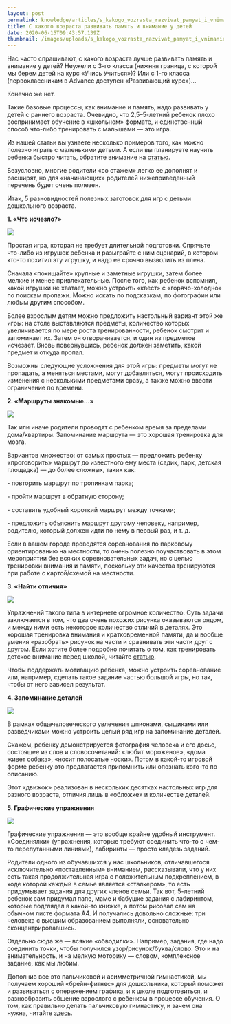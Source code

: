 ```yaml
---
layout: post
permalink: knowledge/articles/s_kakogo_vozrasta_razvivat_pamyat_i_vnimanie_u_detey/index.html
title: С какого возраста развивать память и внимание у детей
date: 2020-06-15T09:43:57.139Z
thumbnail: /images/uploads/s_kakogo_vozrasta_razvivat_pamyat_i_vnimanie_u_detey-01.jpg
---
```

Нас часто спрашивают, с какого возраста лучше развивать память и внимание у детей? Неужели с 3-го класса (нижняя граница, с которой мы берем детей на курс «Учись Учиться»)? Или с 1-го класса (первоклассникам в Advance доступен «Развивающий курс»)...

Конечно же нет.

Такие базовые процессы, как внимание и память, надо развивать у детей с раннего возраста. Очевидно, что 2,5–5-летний ребенок плохо воспринимает обучение в «школьном» формате, и единственный способ что-либо тренировать с малышами — это игра.

Из нашей статьи вы узнаете несколько примеров того, как можно полезно играть с маленькими детьми. А если вы планируете научить ребенка быстро читать, обратите внимание на [статью](knowledge/articles/naskolko_effektivny_kursy_skorochteniya_dlya_detey/index.html).

Безусловно, многие родители «со стажем» легко ее дополнят и расширят, но для «начинающих» родителей нижеприведенный перечень будет очень полезен.

Итак, 5 разновидностей полезных заготовок для игр с детьми дошкольного возраста.

**1. «Что исчезло?»**

![](/images/uploads/s_kakogo_vozrasta_razvivat_pamyat_i_vnimanie_u_detey-02.jpg)

Простая игра, которая не требует длительной подготовки. Спрячьте что-либо из игрушек ребенка и разыграйте с ним сценарий, в котором кто-то похитил эту игрушку, и надо ее срочно вызволить из плена.

Сначала «похищайте» крупные и заметные игрушки, затем более мелкие и менее привлекательные. После того, как ребенок вспомнил, какой игрушки не хватает, можно устроить «квест» с «горячо-холодно» по поискам пропажи. Можно искать по подсказкам, по фотографии или любым другим способом.

Более взрослым детям можно предложить настольный вариант этой же игры: на столе выставляются предметы, количество которых увеличивается по мере роста тренированности, ребенок смотрит и запоминает их. Затем он отворачивается, и один из предметов исчезает. Вновь повернувшись, ребенок должен заметить, какой предмет и откуда пропал.

Возможны следующие усложнения для этой игры: предметы могут не пропадать, а меняться местами, могут добавляться, могут происходить изменения с несколькими предметами сразу, а также можно ввести ограничение по времени.

**2. «Маршруты знакомые…»**

![](/images/uploads/s_kakogo_vozrasta_razvivat_pamyat_i_vnimanie_u_detey-03.jpg)

Так или иначе родители проводят с ребенком время за пределами дома/квартиры. Запоминание маршрута — это хорошая тренировка для мозга.

Вариантов множество: от самых простых — предложить ребенку «проговорить» маршрут до известного ему места (садик, парк, детская площадка) — до более сложных, таких как:

\- повторить маршрут по тропинкам парка;

\- пройти маршрут в обратную сторону;

\- составить удобный короткий маршрут между точками;

\- предложить объяснить маршрут другому человеку, например, родителю, который должен идти по нему в первый раз, и т. д.

Если в вашем городе проводятся соревнования по парковому ориентированию на местности, то очень полезно поучаствовать в этом мероприятии без всяких соревновательных задач, но с целью тренировки внимания и памяти, поскольку эти качества тренируются при работе с картой/схемой на местности.

**3. «Найти отличия»**

![](/images/uploads/s_kakogo_vozrasta_razvivat_pamyat_i_vnimanie_u_detey-04.jpg)

Упражнений такого типа в интернете огромное количество. Суть задачи заключается в том, что два очень похожих рисунка оказываются рядом, и между ними есть некоторое количество отличий в деталях. Это хорошая тренировка внимания и кратковременной памяти, да и вообще умения «разобрать» рисунок на части и сравнивать эти части друг с другом. Если хотите более подробно почитать о том, как тренировать детское внимание перед школой, читайте [статью](knowledge/articles/razvitie_vnimaniya_u_detey_kak_podgotovka_k_shkole/index.html).

Чтобы поддержать мотивацию ребенка, можно устроить соревнование или, например, сделать такое задание частью большой игры, но так, чтобы от него зависел результат.

**4. Запоминание деталей**

![](/images/uploads/s_kakogo_vozrasta_razvivat_pamyat_i_vnimanie_u_detey-05.jpg)

В рамках общечеловеческого увлечения шпионами, сыщиками или разведчиками можно устроить целый ряд игр на запоминание деталей.

Скажем, ребенку демонстрируется фотография человека и его досье, состоящее из слов и словосочетаний: «любит мороженое», «дома живет собака», «носит полосатые носки». Потом в какой-то игровой форме ребенку это предлагается припомнить или опознать кого-то по описанию.

Этот «движок» реализован в нескольких десятках настольных игр для разного возраста, отличия лишь в «обложке» и количестве деталей.

**5. Графические упражнения**

![](/images/uploads/s_kakogo_vozrasta_razvivat_pamyat_i_vnimanie_u_detey-06.jpg)

Графические упражнения — это вообще крайне удобный инструмент. «Соединялки» (упражнения, которые требуют соединить что-то с чем-то перепутанными линиями), лабиринты — просто кладезь заданий.

Родители одного из обучавшихся у нас школьников, отличавшегося исключительно «поставленным» вниманием, рассказывали, что у них есть такая продолжительная игра с положительным подкреплением, в ходе которой каждый в семье является «сталкером», то есть придумывает задания для других членов семьи. Так вот, 5-летний ребенок сам придумал папе, маме и бабушке задания с лабиринтом, которые подглядел в какой-то книжке, а потом рисовал сам на обычном листе формата А4. И получались довольно сложные: три человека с высшим образованием выполняли, основательно сконцентрировавшись.

Отдельно сюда же — всякие «обводилки». Например, задания, где надо соединить точки, чтобы получился узор/рисунок/буква/слово. Это и на внимательность, и на мелкую моторику — словом, комплексное задание, как мы любим.

Дополнив все это пальчиковой и асимметричной гимнастикой, мы получаем хороший «брейн-фитнес» для дошкольника, который поможет и развиваться с опережением графика, и к школе подготовиться, и разнообразить общение взрослого с ребенком в процессе обучения. О том, как правильно делать пальчиковую гимнастику, и зачем она нужна, читайте [здесь](https://advance-club.ru/articles/dlya-chego-nuzhna-palchikovaya-gimnastika/index.html).